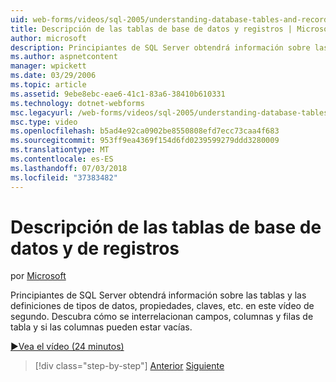 ```yaml
---
uid: web-forms/videos/sql-2005/understanding-database-tables-and-records
title: Descripción de las tablas de base de datos y registros | Microsoft Docs
author: microsoft
description: Principiantes de SQL Server obtendrá información sobre las tablas y las definiciones de tipos de datos, propiedades, claves, etc. en este vídeo de segundo. Descubra cómo las filas de tabla, las columnas y un...
ms.author: aspnetcontent
manager: wpickett
ms.date: 03/29/2006
ms.topic: article
ms.assetid: 9ebe8ebc-eae6-41c1-83a6-38410b610331
ms.technology: dotnet-webforms
msc.legacyurl: /web-forms/videos/sql-2005/understanding-database-tables-and-records
msc.type: video
ms.openlocfilehash: b5ad4e92ca0902be8550808efd7ecc73caa4f683
ms.sourcegitcommit: 953ff9ea4369f154d6fd0239599279ddd3280009
ms.translationtype: MT
ms.contentlocale: es-ES
ms.lasthandoff: 07/03/2018
ms.locfileid: "37383482"
---
```

<a name="understanding-database-tables-and-records"></a>Descripción de las tablas de base de datos y de registros
====================
por [Microsoft](https://github.com/microsoft)

Principiantes de SQL Server obtendrá información sobre las tablas y las definiciones de tipos de datos, propiedades, claves, etc. en este vídeo de segundo. Descubra cómo se interrelacionan campos, columnas y filas de tabla y si las columnas pueden estar vacías.

[&#9654;Vea el vídeo (24 minutos)](https://channel9.msdn.com/Blogs/ASP-NET-Site-Videos/understanding-database-tables-and-records)

> [!div class="step-by-step"]
> [Anterior](what-is-a-database.md)
> [Siguiente](more-about-column-data-types-and-other-properties.md)
